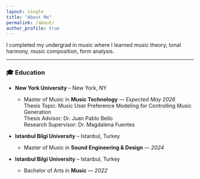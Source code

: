 ```yaml
---
layout: single
title: "About Me"
permalink: /about/
author_profile: true
---
```


I completed my undergrad in music where I learned music theory, tonal harmony, music composition, form analysis.


---
### 🎓 Education

- **New York University** – New York, NY  
    - Master of Music in **Music Technology** — *Expected May 2026*  
    Thesis Topic: Music User Preference Modeling for Controlling Music Generation  
    Thesis Advisor: Dr. Juan Pablo Bello  
    Research Supervisor: Dr. Magdalena Fuentes  

- **Istanbul Bilgi University** – Istanbul, Turkey  
    - Master of Music in **Sound Engineering \& Design** — *2024*  

- **Istanbul Bilgi University** – Istanbul, Turkey  
    - Bachelor of Arts in **Music** — *2022*  
    
